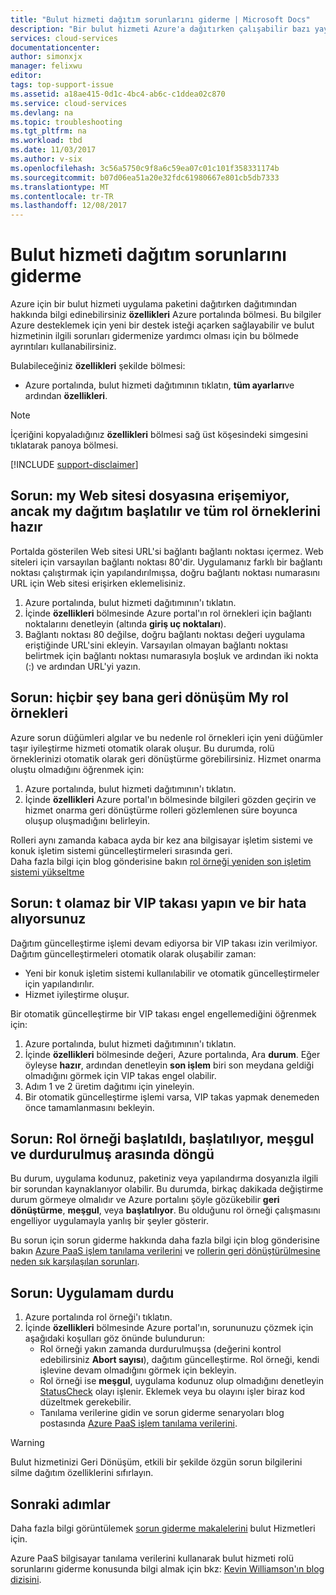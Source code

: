 ```yaml
---
title: "Bulut hizmeti dağıtım sorunlarını giderme | Microsoft Docs"
description: "Bir bulut hizmeti Azure'a dağıtırken çalışabilir bazı yaygın sorunlar vardır. Bu makale, bunlardan bazıları çözümleri sağlar."
services: cloud-services
documentationcenter: 
author: simonxjx
manager: felixwu
editor: 
tags: top-support-issue
ms.assetid: a18ae415-0d1c-4bc4-ab6c-c1ddea02c870
ms.service: cloud-services
ms.devlang: na
ms.topic: troubleshooting
ms.tgt_pltfrm: na
ms.workload: tbd
ms.date: 11/03/2017
ms.author: v-six
ms.openlocfilehash: 3c56a5750c9f8a6c59ea07c01c101f358331174b
ms.sourcegitcommit: b07d06ea51a20e32fdc61980667e801cb5db7333
ms.translationtype: MT
ms.contentlocale: tr-TR
ms.lasthandoff: 12/08/2017
---
```

# <a name="troubleshoot-cloud-service-deployment-problems"></a>Bulut hizmeti dağıtım sorunlarını giderme
Azure için bir bulut hizmeti uygulama paketini dağıtırken dağıtımından hakkında bilgi edinebilirsiniz **özellikleri** Azure portalında bölmesi. Bu bilgiler Azure desteklemek için yeni bir destek isteği açarken sağlayabilir ve bulut hizmetinin ilgili sorunları gidermenize yardımcı olması için bu bölmede ayrıntıları kullanabilirsiniz.

Bulabileceğiniz **özellikleri** şekilde bölmesi:

* Azure portalında, bulut hizmeti dağıtımının tıklatın, **tüm ayarları**ve ardından **özellikleri**.

> [!NOTE]
> İçeriğini kopyaladığınız **özellikleri** bölmesi sağ üst köşesindeki simgesini tıklatarak panoya bölmesi.
>
>

[!INCLUDE [support-disclaimer](../../includes/support-disclaimer.md)]

## <a name="problem-i-cannot-access-my-website-but-my-deployment-is-started-and-all-role-instances-are-ready"></a>Sorun: my Web sitesi dosyasına erişemiyor, ancak my dağıtım başlatılır ve tüm rol örneklerini hazır
Portalda gösterilen Web sitesi URL'si bağlantı bağlantı noktası içermez. Web siteleri için varsayılan bağlantı noktası 80'dir. Uygulamanız farklı bir bağlantı noktası çalıştırmak için yapılandırılmışsa, doğru bağlantı noktası numarasını URL için Web sitesi erişirken eklemelisiniz.

1. Azure portalında, bulut hizmeti dağıtımının'ı tıklatın.
2. İçinde **özellikleri** bölmesinde Azure portal'ın rol örnekleri için bağlantı noktalarını denetleyin (altında **giriş uç noktaları**).
3. Bağlantı noktası 80 değilse, doğru bağlantı noktası değeri uygulama eriştiğinde URL'sini ekleyin. Varsayılan olmayan bağlantı noktası belirtmek için bağlantı noktası numarasıyla boşluk ve ardından iki nokta (:) ve ardından URL'yi yazın.

## <a name="problem-my-role-instances-recycled-without-me-doing-anything"></a>Sorun: hiçbir şey bana geri dönüşüm My rol örnekleri
Azure sorun düğümleri algılar ve bu nedenle rol örnekleri için yeni düğümler taşır iyileştirme hizmeti otomatik olarak oluşur. Bu durumda, rolü örneklerinizi otomatik olarak geri dönüştürme görebilirsiniz. Hizmet onarma oluştu olmadığını öğrenmek için:

1. Azure portalında, bulut hizmeti dağıtımının'ı tıklatın.
2. İçinde **özellikleri** Azure portal'ın bölmesinde bilgileri gözden geçirin ve hizmet onarma geri dönüştürme rolleri gözlemlenen süre boyunca oluşup oluşmadığını belirleyin.

Rolleri aynı zamanda kabaca ayda bir kez ana bilgisayar işletim sistemi ve konuk işletim sistemi güncelleştirmeleri sırasında geri.  
Daha fazla bilgi için blog gönderisine bakın [rol örneği yeniden son işletim sistemi yükseltme](http://blogs.msdn.com/b/kwill/archive/2012/09/19/role-instance-restarts-due-to-os-upgrades.aspx)

## <a name="problem-i-cannot-do-a-vip-swap-and-receive-an-error"></a>Sorun: t olamaz bir VIP takası yapın ve bir hata alıyorsunuz
Dağıtım güncelleştirme işlemi devam ediyorsa bir VIP takası izin verilmiyor. Dağıtım güncelleştirmeleri otomatik olarak oluşabilir zaman:

* Yeni bir konuk işletim sistemi kullanılabilir ve otomatik güncelleştirmeler için yapılandırılır.
* Hizmet iyileştirme oluşur.

Bir otomatik güncelleştirme bir VIP takası engel engellemediğini öğrenmek için:

1. Azure portalında, bulut hizmeti dağıtımının'ı tıklatın.
2. İçinde **özellikleri** bölmesinde değeri, Azure portalında, Ara **durum**. Eğer öyleyse **hazır**, ardından denetleyin **son işlem** biri son meydana geldiği olmadığını görmek için VIP takas engel olabilir.
3. Adım 1 ve 2 üretim dağıtımı için yineleyin.
4. Bir otomatik güncelleştirme işlemi varsa, VIP takas yapmak denemeden önce tamamlanmasını bekleyin.

## <a name="problem-a-role-instance-is-looping-between-started-initializing-busy-and-stopped"></a>Sorun: Rol örneği başlatıldı, başlatılıyor, meşgul ve durdurulmuş arasında döngü
Bu durum, uygulama kodunuz, paketiniz veya yapılandırma dosyanızla ilgili bir sorundan kaynaklanıyor olabilir. Bu durumda, birkaç dakikada değiştirme durum görmeye olmalıdır ve Azure portalını şöyle gözükebilir **geri dönüştürme**, **meşgul**, veya **başlatılıyor**. Bu olduğunu rol örneği çalışmasını engelliyor uygulamayla yanlış bir şeyler gösterir.

Bu sorun için sorun giderme hakkında daha fazla bilgi için blog gönderisine bakın [Azure PaaS işlem tanılama verilerini](http://blogs.msdn.com/b/kwill/archive/2013/08/09/windows-azure-paas-compute-diagnostics-data.aspx) ve [rollerin geri dönüştürülmesine neden sık karşılaşılan sorunları](cloud-services-troubleshoot-common-issues-which-cause-roles-recycle.md).

## <a name="problem-my-application-stopped-working"></a>Sorun: Uygulamam durdu
1. Azure portalında rol örneği'ı tıklatın.
2. İçinde **özellikleri** bölmesinde Azure portal'ın, sorununuzu çözmek için aşağıdaki koşulları göz önünde bulundurun:
   * Rol örneği yakın zamanda durdurulmuşsa (değerini kontrol edebilirsiniz **Abort sayısı**), dağıtım güncelleştirme. Rol örneği, kendi işlevine devam olmadığını görmek için bekleyin.
   * Rol örneği ise **meşgul**, uygulama kodunuz olup olmadığını denetleyin [StatusCheck](https://msdn.microsoft.com/library/microsoft.windowsazure.serviceruntime.roleenvironment.statuscheck) olayı işlenir. Eklemek veya bu olayını işler biraz kod düzeltmek gerekebilir.
   * Tanılama verilerine gidin ve sorun giderme senaryoları blog postasında [Azure PaaS işlem tanılama verilerini](http://blogs.msdn.com/b/kwill/archive/2013/08/09/windows-azure-paas-compute-diagnostics-data.aspx).

> [!WARNING]
> Bulut hizmetinizi Geri Dönüşüm, etkili bir şekilde özgün sorun bilgilerini silme dağıtım özelliklerini sıfırlayın.
>
>

## <a name="next-steps"></a>Sonraki adımlar
Daha fazla bilgi görüntülemek [sorun giderme makalelerini](https://docs.microsoft.com/azure/cloud-services/cloud-services-allocation-failures) bulut Hizmetleri için.

Azure PaaS bilgisayar tanılama verilerini kullanarak bulut hizmeti rolü sorunlarını giderme konusunda bilgi almak için bkz: [Kevin Williamson'ın blog dizisini](http://blogs.msdn.com/b/kwill/archive/2013/08/09/windows-azure-paas-compute-diagnostics-data.aspx).
